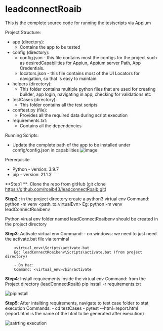 # leadconnectRoaib

This is the complete source code for running the testscripts via Appium

Project Structure:
 - app (directory):
    - Contains the app to be tested
 - config (directory):
    - config.json - this file contains most the configs for the project such as desiredCapabilities for Appiun, Appium server Path, App Credentials.
    - locators.json - this file contains most of the UI Locators for navigation, so that is easy to maintain
 - helpers (directory):
    - This folder contains multiple python files that are used for creating builder, app login, navigating in app, checking for validations etc
 - testCases (directory): 
    - This folder contains all the test scripts
 - conftest.py (file):
    - Provides all the required data during script execution
 - requirements.txt:
    - Contains all the dependencies

Running Scripts: 

- Update the complete path of the app to be installed under config/config.json in capabilities 
 ![image](https://user-images.githubusercontent.com/26030123/174588960-c1856d17-9499-48d3-a055-df16541d58ab.png)

Prerequisite
 - Python - version: 3.9.7
 - pip - version: 21.1.2

**Step1 **: Clone the repo from gitHub (git clone https://github.com/roaib43/leadconnectRoaib.git)

**Step2** : in the project directory create a python3 virtual env 
	Command: python -m venv <path_to_virtualEvn>
	Eg: python -m venv leadConnectRoaibenv
 
 Python virual env folder named leadConnectRoaibenv should be created in the project directory 

**Step3**: Activate virtual env
	Command: 
		- on windows: we need to just need the activate.bat file via terminal
		
		<virtual_env>\Scripts\activate.bat
		Eg: leadConnectRoaibenv\Scripts\activate.bat (from project directory)

		- On Mac: 
		Command: <virtual_env>/bin/activate
  
**Step4**: Install requirements inside the virtual env 
	Command: from the Project directory (leadConnectRoaib)
		pip install -r requirements.txt
  
  ![pipinstall](https://user-images.githubusercontent.com/26030123/174589331-b595e2f3-1fa9-434c-b115-c737fd06f0ae.jpg)

**Step5**: After intallting requirements, navigate to test case folder to stat execution
	Commands: 
			- cd testCases
			- pytest --html=report.html  (report.html is the name of the html to be generated after execution)
   
   ![satrting execution](https://user-images.githubusercontent.com/26030123/174589403-a6634308-a1da-4077-9a2b-e4f74d1f0b49.jpg)
